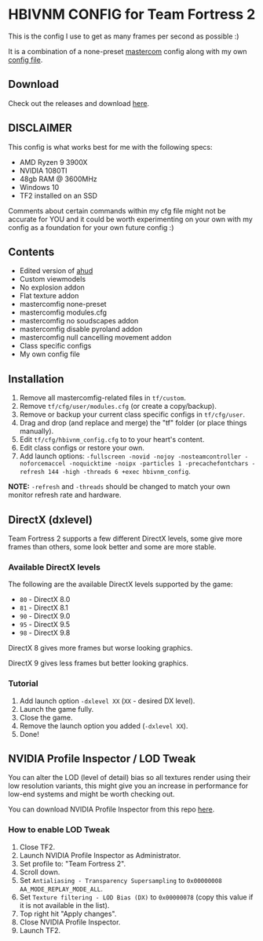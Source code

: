 # HBIVNM CONFIG for Team Fortress 2
This is the config I use to get as many frames per second as possible :)

It is a combination of a none-preset [mastercom](https://mastercomfig.com/) config along with my own [config file](https://github.com/hbivnm/hbivnm-tf2-config/blob/main/tf/cfg/hbivnm_config.cfg).

## Download
Check out the releases and download [here](https://github.com/hbivnm/hbivnm-tf2-config/releases).

## DISCLAIMER
This config is what works best for me with the following specs:
- AMD Ryzen 9 3900X
- NVIDIA 1080TI
- 48gb RAM @ 3600MHz
- Windows 10
- TF2 installed on an SSD

Comments about certain commands within my cfg file might not be accurate for YOU and it could be worth experimenting on your own with my config as a foundation for your own future config :)

## Contents
- Edited version of [ahud](https://huds.tf/site/s-ahud)
- Custom viewmodels
- No explosion addon
- Flat texture addon
- mastercomfig none-preset
- mastercomfig modules.cfg
- mastercomfig no soudscapes addon
- mastercomfig disable pyroland addon
- mastercomfig null cancelling movement addon
- Class specific configs
- My own config file

## Installation
1. Remove all mastercomfig-related files in `tf/custom`.
2. Remove `tf/cfg/user/modules.cfg` (or create a copy/backup).
3. Remove or backup your current class specific configs in `tf/cfg/user`.
4. Drag and drop (and replace and merge) the "tf" folder (or place things manually).
5. Edit `tf/cfg/hbivnm_config.cfg` to to your heart's content.
4. Edit class configs or restore your own.
5. Add launch options: `-fullscreen -novid -nojoy -nosteamcontroller -noforcemaccel -noquicktime -noipx -particles 1 -precachefontchars -refresh 144 -high -threads 6 +exec hbivnm_config`.

**NOTE:** `-refresh` and `-threads` should be changed to match your own monitor refresh rate and hardware.

## DirectX (dxlevel)
Team Fortress 2 supports a few different DirectX levels, some give more frames than others, some look better and some are more stable.

### Available DirectX levels
The following are the available DirectX levels supported by the game:
- `80` - DirectX 8.0
- `81` - DirectX 8.1
- `90` - DirectX 9.0
- `95` - DirectX 9.5
- `98` - DirectX 9.8

DirectX 8 gives more frames but worse looking graphics.

DirectX 9 gives less frames but better looking graphics.

### Tutorial
1. Add launch option `-dxlevel XX` (`XX` - desired DX level).
2. Launch the game fully.
3. Close the game.
4. Remove the launch option you added (`-dxlevel XX`).
5. Done!

## NVIDIA Profile Inspector / LOD Tweak
You can alter the LOD (level of detail) bias so all textures render using their low resolution variants, this might give you an increase in performance for low-end systems and might be worth checking out.

You can download NVIDIA Profile Inspector from this repo [here](https://github.com/hbivnm/hbivnm-tf2-config/raw/main/NVIDIA%20Profile%20Inspector/nvidiaProfileInspector.exe).

### How to enable LOD Tweak
1. Close TF2.
2. Launch NVIDIA Profile Inspector as Administrator.
3. Set profile to: "Team Fortress 2".
4. Scroll down.
5. Set `Antialiasing - Transparency Supersampling` to `0x00000008 AA_MODE_REPLAY_MODE_ALL`.
6. Set `Texture filtering - LOD Bias (DX)` to `0x00000078` (copy this value if it is not available in the list).
7. Top right hit "Apply changes".
8. Close NVIDIA Profile Inspector.
9. Launch TF2.
